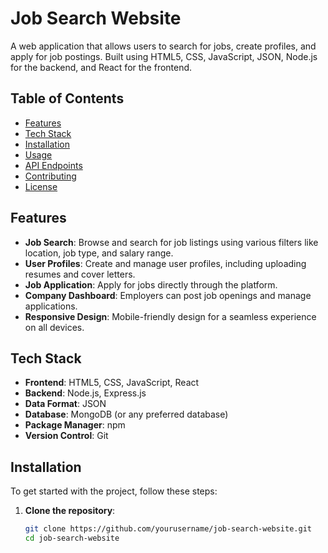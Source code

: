 # Job Search Website

A web application that allows users to search for jobs, create profiles, and apply for job postings. Built using HTML5, CSS, JavaScript, JSON, Node.js for the backend, and React for the frontend.

## Table of Contents

- [Features](#features)
- [Tech Stack](#tech-stack)
- [Installation](#installation)
- [Usage](#usage)
- [API Endpoints](#api-endpoints)
- [Contributing](#contributing)
- [License](#license)

## Features

- **Job Search**: Browse and search for job listings using various filters like location, job type, and salary range.
- **User Profiles**: Create and manage user profiles, including uploading resumes and cover letters.
- **Job Application**: Apply for jobs directly through the platform.
- **Company Dashboard**: Employers can post job openings and manage applications.
- **Responsive Design**: Mobile-friendly design for a seamless experience on all devices.

## Tech Stack

- **Frontend**: HTML5, CSS, JavaScript, React
- **Backend**: Node.js, Express.js
- **Data Format**: JSON
- **Database**: MongoDB (or any preferred database)
- **Package Manager**: npm
- **Version Control**: Git

## Installation

To get started with the project, follow these steps:

1. **Clone the repository**:
   ```bash
   git clone https://github.com/yourusername/job-search-website.git
   cd job-search-website
